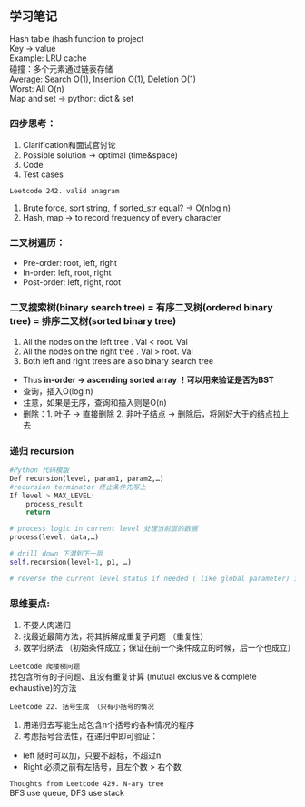 ## 学习笔记
Hash table (hash function to project<br>
Key -> value<br>
Example: LRU cache<br>
碰撞：多个元素通过链表存储<br>
Average: Search O(1), Insertion O(1), Deletion O(1)<br>
Worst: All O(n)<br>
Map and set -> python: dict & set

### 四步思考：
1. Clarification和面试官讨论
2. Possible solution -> optimal (time&space)
3. Code
4. Test cases

`Leetcode 242. valid anagram`
1. Brute force, sort string, if sorted_str equal? -> O(nlog n)
2. Hash, map -> to record frequency of every character

### 二叉树遍历：
- Pre-order: root, left, right
- In-order: left, root, right
- Post-order: left, right, root

### 二叉搜索树(binary search tree) = 有序二叉树(ordered binary tree) = 排序二叉树(sorted binary tree)
1. All the nodes on the left tree . Val < root. Val
2. All the nodes on the right tree . Val > root. Val
3. Both left and right trees are also binary search tree
- Thus **in-order -> ascending sorted array ！可以用来验证是否为BST**
- 查询，插入O(log n)
- 注意，如果是无序，查询和插入则是O(n)
- 删除：1. 叶子 -> 直接删除 2. 非叶子结点 -> 删除后，将刚好大于的结点拉上去

### 递归 recursion
```python
#Python 代码模版
Def recursion(level, param1, param2,…)
#recursion terminator 终止条件先写上
If level > MAX_LEVEL:
	process_result
	return

# process logic in current level 处理当前层的数据
process(level, data,…)

# drill down 下潜到下一层
self.recursion(level+1, p1, …)

# reverse the current level status if needed ( like global parameter) 清理当前层的状态
```
### 思维要点:
1. 不要人肉递归
2. 找最近最简方法，将其拆解成重复子问题 （重复性）
3. 数学归纳法 （初始条件成立；保证在前一个条件成立的时候，后一个也成立）

`Leetcode 爬楼梯问题`<br>
找包含所有的子问题、且没有重复计算 (mutual exclusive & complete exhaustive)的方法

`Leetcode 22. 括号生成 （只有小括号的情况`
1. 用递归去写能生成包含n个括号的各种情况的程序
2. 考虑括号合法性，在递归中即可验证：
- left 随时可以加，只要不超标，不超过n
- Right 必须之前有左括号，且左个数 > 右个数

`Thoughts from Leetcode 429. N-ary tree` <br>
BFS use queue, DFS use stack
